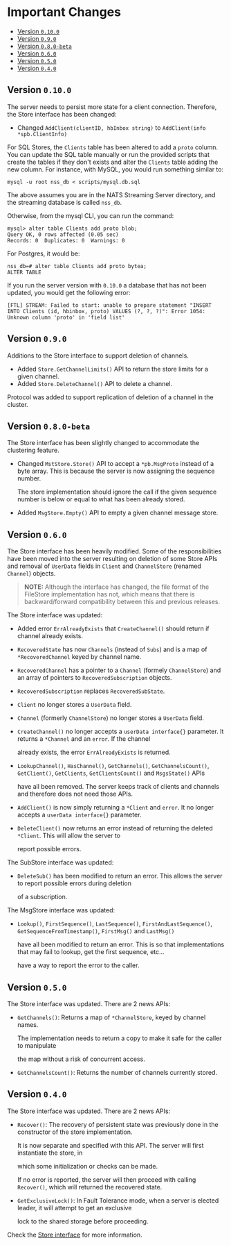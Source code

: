 # Important Changes

* [Version `0.10.0`](changes.md#version-0100)
* [Version `0.9.0`](changes.md#version-090)
* [Version `0.8.0-beta`](changes.md#version-080-beta)
* [Version `0.6.0`](changes.md#version-060)
* [Version `0.5.0`](changes.md#version-050)
* [Version `0.4.0`](changes.md#version-040)

## Version `0.10.0`

The server needs to persist more state for a client connection. Therefore, the Store interface has been changed:

* Changed `AddClient(clientID, hbInbox string)` to `AddClient(info *spb.ClientInfo)`

For SQL Stores, the `Clients` table has been altered to add a `proto` column.  
 You can update the SQL table manually or run the provided scripts that create the tables if they don't exists and alter the `Clients` table adding the new column. For instance, with MySQL, you would run something similar to:

```text
mysql -u root nss_db < scripts/mysql.db.sql
```

The above assumes you are in the NATS Streaming Server directory, and the streaming database is called `nss_db`.

Otherwise, from the mysql CLI, you can run the command:

```text
mysql> alter table Clients add proto blob;
Query OK, 0 rows affected (0.05 sec)
Records: 0  Duplicates: 0  Warnings: 0
```

For Postgres, it would be:

```text
nss_db=# alter table Clients add proto bytea;
ALTER TABLE
```

If you run the server version with `0.10.0` a database that has not been updated, you would get the following error:

```text
[FTL] STREAM: Failed to start: unable to prepare statement "INSERT INTO Clients (id, hbinbox, proto) VALUES (?, ?, ?)": Error 1054: Unknown column 'proto' in 'field list'
```

## Version `0.9.0`

Additions to the Store interface to support deletion of channels.

* Added `Store.GetChannelLimits()` API to return the store limits for a given channel.
* Added `Store.DeleteChannel()` API to delete a channel.

Protocol was added to support replication of deletion of a channel in the cluster.

## Version `0.8.0-beta`

The Store interface has been slightly changed to accommodate the clustering feature.

* Changed `MstStore.Store()` API to accept a `*pb.MsgProto` instead of a byte array. This is because the server is now assigning the sequence number.

  The store implementation should ignore the call if the given sequence number is below or equal to what has been already stored.

* Added `MsgStore.Empty()` API to empty a given channel message store.

## Version `0.6.0`

The Store interface has been heavily modified. Some of the responsibilities have been moved into the server resulting on deletion of some Store APIs and removal of `UserData` fields in `Client` and `ChannelStore` \(renamed `Channel`\) objects.

> **NOTE:** Although the interface has changed, the file format of the FileStore implementation has not, which means that there is backward/forward compatibility between this and previous releases.

The Store interface was updated:

* Added error `ErrAlreadyExists` that `CreateChannel()` should return if channel already exists.
* `RecoveredState` has now `Channels` \(instead of `Subs`\) and is a map of `*RecoveredChannel` keyed by channel name.
* `RecoveredChannel` has a pointer to a `Channel` \(formely `ChannelStore`\) and an array of pointers to `RecoveredSubscription` objects.
* `RecoveredSubscription` replaces `RecoveredSubState`.
* `Client` no longer stores a `UserData` field.
* `Channel` \(formerly `ChannelStore`\) no longer stores a `UserData` field.
* `CreateChannel()` no longer accepts a `userData interface{}` parameter. It returns a `*Channel` and an `error`. If the channel

  already exists, the error `ErrAlreadyExists` is returned.

* `LookupChannel()`, `HasChannel()`, `GetChannels()`, `GetChannelsCount()`, `GetClient()`, `GetClients`, `GetClientsCount()` and `MsgsState()` APIs

  have all been removed. The server keeps track of clients and channels and therefore does not need those APIs.

* `AddClient()` is now simply returning a `*Client` and `error`. It no longer accepts a `userData interface{}` parameter.
* `DeleteClient()` now returns an error instead of returning the deleted `*Client`. This will allow the server to

  report possible errors.

The SubStore interface was updated:

* `DeleteSub()` has been modified to return an error. This allows the server to report possible errors during deletion

  of a subscription.

The MsgStore interface was updated:

* `Lookup()`, `FirstSequence()`, `LastSequence()`, `FirstAndLastSequence()`, `GetSequenceFromTimestamp()`, `FirstMsg()` and `LastMsg()`

  have all been modified to return an error. This is so that implementations that may fail to lookup, get the first sequence, etc...

  have a way to report the error to the caller.

## Version `0.5.0`

The Store interface was updated. There are 2 news APIs:

* `GetChannels()`: Returns a map of `*ChannelStore`, keyed by channel names.  


  The implementation needs to return a copy to make it safe for the caller to manipulate

  the map without a risk of concurrent access.

* `GetChannelsCount()`: Returns the number of channels currently stored.

## Version `0.4.0`

The Store interface was updated. There are 2 news APIs:

* `Recover()`: The recovery of persistent state was previously done in the constructor of the store implementation.  


  It is now separate and specified with this API. The server will first instantiate the store, in

  which some initialization or checks can be made.  


  If no error is reported, the server will then proceed with calling `Recover()`, which will returned the recovered state.  

* `GetExclusiveLock()`: In Fault Tolerance mode, when a server is elected leader, it will attempt to get an exclusive

  lock to the shared storage before proceeding.  

Check the [Store interface](https://github.com/nats-io/nats-streaming-server/blob/master/stores/store.go) for more information.

